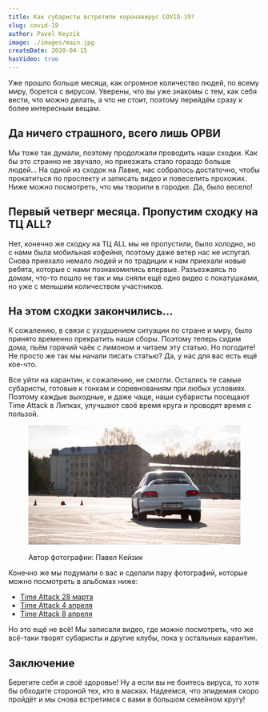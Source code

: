 ```yaml
---
title: Как субаристы встретили коронавирус COVID-19?
slug: covid-19
author: Pavel Keyzik
image: ./images/main.jpg
createDate: 2020-04-15
hasVideo: true
---
```


Уже прошло больше месяца, как огромное количество людей, по всему миру, борется с вирусом. Уверены, что вы уже знакомы с тем, как себя вести, что можно делать, а что не стоит, поэтому перейдём сразу к более интересным вещам.

## Да ничего страшного, всего лишь ОРВИ

Мы тоже так думали, поэтому продолжали проводить наши сходки. Как бы это странно не звучало, но приезжать стало гораздо больше людей... На одной из сходок на Лавке, нас собралось достаточно, чтобы прокатиться по проспекту и записать видео и повеселить прохожих. Ниже можно посмотреть, что мы творили в городке. Да, было весело!

<YouTube link="https://www.youtube.com/embed/tXPpl3GTKKc" />

## Первый четверг месяца. Пропустим сходку на ТЦ ALL?

Нет, конечно же сходку на ТЦ ALL мы не пропустили, было холодно, но с нами была мобильная кофейня, поэтому даже ветер нас не испугал. Снова приехало немало людей и по традиции к нам приехали новые ребята, которые с нами познакомились впервые. Разъезжаясь по домам, что-то пошло не так и мы сняли ещё одно видео с покатушками, но уже с меньшим количеством участников.

<YouTube link="https://www.youtube.com/embed/7FvgTXYbz-M" />

## На этом сходки закончились...

К сожалению, в связи с ухудшением ситуации по стране и миру, было принято временно прекратить наши сборы. Поэтому теперь сидим дома, пьём горячий чаёк с лимоном и читаем эту статью. Но погодите! Не просто же так мы начали писать статью? Да, у нас для вас есть ещё кое-что.

Все уйти на карантин, к сожалению, не смогли. Остались те самые субаристы, готовые к гонкам и соревнованиям при любых условиях. Поэтому каждые выходные, и даже чаще, наши субаристы посещают Time Attack в Липках, улучшают своё время круга и проводят время с пользой.

<figure>

  ![Белая SUBARU Impreza GC](./images/white-gc.jpg)

  <figcaption>Автор фотографии: Павел Кейзик</figcaption>
</figure>

Конечно же мы подумали о вас и сделали пару фотографий, которые можно посмотреть в альбомах ниже:

- <a href="https://vk.com/album-75289878_271270199" target="_blank">Time Attack 28 марта</a>
- <a href="https://vk.com/album-75289878_271476970" target="_blank">Time Attack 4 апреля</a>
- <a href="https://vk.com/album-75289878_271522289" target="_blank">Time Attack 8 апреля</a>

Но это ещё не всё! Мы записали видео, где можно посмотреть, что же всё-таки творят субаристы и другие клубы, пока у остальных карантин.

<YouTube link="https://www.youtube.com/embed/8I-jSLoijzM" />

## Заключение

Берегите себя и своё здоровье! Ну а если вы не боитесь вируса, то хотя бы обходите стороной тех, кто в масках. Надеемся, что эпидемия скоро пройдёт и мы снова встретимся с вами в большом семейном кругу!

